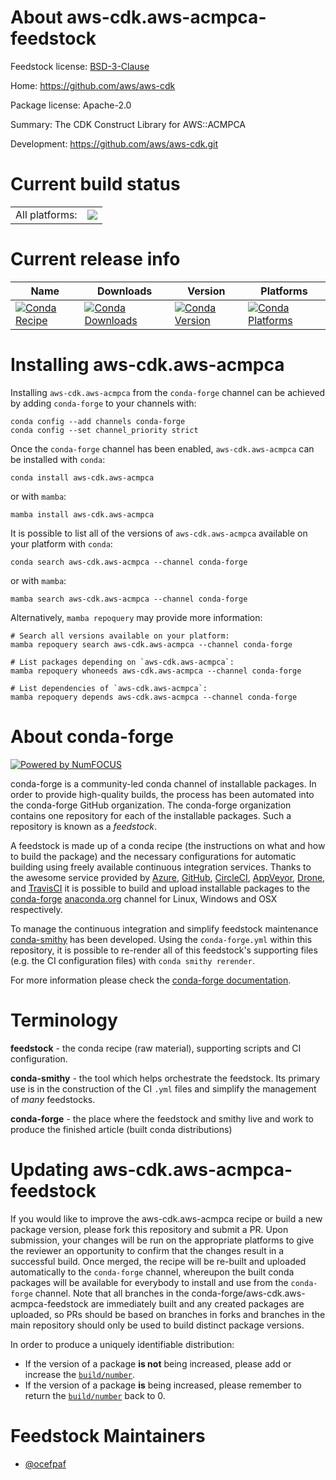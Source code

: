 About aws-cdk.aws-acmpca-feedstock
==================================

Feedstock license: [BSD-3-Clause](https://github.com/conda-forge/aws-cdk.aws-acmpca-feedstock/blob/main/LICENSE.txt)

Home: https://github.com/aws/aws-cdk

Package license: Apache-2.0

Summary: The CDK Construct Library for AWS::ACMPCA

Development: https://github.com/aws/aws-cdk.git

Current build status
====================


<table><tr><td>All platforms:</td>
    <td>
      <a href="https://dev.azure.com/conda-forge/feedstock-builds/_build/latest?definitionId=19936&branchName=main">
        <img src="https://dev.azure.com/conda-forge/feedstock-builds/_apis/build/status/aws-cdk.aws-acmpca-feedstock?branchName=main">
      </a>
    </td>
  </tr>
</table>

Current release info
====================

| Name | Downloads | Version | Platforms |
| --- | --- | --- | --- |
| [![Conda Recipe](https://img.shields.io/badge/recipe-aws--cdk.aws--acmpca-green.svg)](https://anaconda.org/conda-forge/aws-cdk.aws-acmpca) | [![Conda Downloads](https://img.shields.io/conda/dn/conda-forge/aws-cdk.aws-acmpca.svg)](https://anaconda.org/conda-forge/aws-cdk.aws-acmpca) | [![Conda Version](https://img.shields.io/conda/vn/conda-forge/aws-cdk.aws-acmpca.svg)](https://anaconda.org/conda-forge/aws-cdk.aws-acmpca) | [![Conda Platforms](https://img.shields.io/conda/pn/conda-forge/aws-cdk.aws-acmpca.svg)](https://anaconda.org/conda-forge/aws-cdk.aws-acmpca) |

Installing aws-cdk.aws-acmpca
=============================

Installing `aws-cdk.aws-acmpca` from the `conda-forge` channel can be achieved by adding `conda-forge` to your channels with:

```
conda config --add channels conda-forge
conda config --set channel_priority strict
```

Once the `conda-forge` channel has been enabled, `aws-cdk.aws-acmpca` can be installed with `conda`:

```
conda install aws-cdk.aws-acmpca
```

or with `mamba`:

```
mamba install aws-cdk.aws-acmpca
```

It is possible to list all of the versions of `aws-cdk.aws-acmpca` available on your platform with `conda`:

```
conda search aws-cdk.aws-acmpca --channel conda-forge
```

or with `mamba`:

```
mamba search aws-cdk.aws-acmpca --channel conda-forge
```

Alternatively, `mamba repoquery` may provide more information:

```
# Search all versions available on your platform:
mamba repoquery search aws-cdk.aws-acmpca --channel conda-forge

# List packages depending on `aws-cdk.aws-acmpca`:
mamba repoquery whoneeds aws-cdk.aws-acmpca --channel conda-forge

# List dependencies of `aws-cdk.aws-acmpca`:
mamba repoquery depends aws-cdk.aws-acmpca --channel conda-forge
```


About conda-forge
=================

[![Powered by
NumFOCUS](https://img.shields.io/badge/powered%20by-NumFOCUS-orange.svg?style=flat&colorA=E1523D&colorB=007D8A)](https://numfocus.org)

conda-forge is a community-led conda channel of installable packages.
In order to provide high-quality builds, the process has been automated into the
conda-forge GitHub organization. The conda-forge organization contains one repository
for each of the installable packages. Such a repository is known as a *feedstock*.

A feedstock is made up of a conda recipe (the instructions on what and how to build
the package) and the necessary configurations for automatic building using freely
available continuous integration services. Thanks to the awesome service provided by
[Azure](https://azure.microsoft.com/en-us/services/devops/), [GitHub](https://github.com/),
[CircleCI](https://circleci.com/), [AppVeyor](https://www.appveyor.com/),
[Drone](https://cloud.drone.io/welcome), and [TravisCI](https://travis-ci.com/)
it is possible to build and upload installable packages to the
[conda-forge](https://anaconda.org/conda-forge) [anaconda.org](https://anaconda.org/)
channel for Linux, Windows and OSX respectively.

To manage the continuous integration and simplify feedstock maintenance
[conda-smithy](https://github.com/conda-forge/conda-smithy) has been developed.
Using the ``conda-forge.yml`` within this repository, it is possible to re-render all of
this feedstock's supporting files (e.g. the CI configuration files) with ``conda smithy rerender``.

For more information please check the [conda-forge documentation](https://conda-forge.org/docs/).

Terminology
===========

**feedstock** - the conda recipe (raw material), supporting scripts and CI configuration.

**conda-smithy** - the tool which helps orchestrate the feedstock.
                   Its primary use is in the construction of the CI ``.yml`` files
                   and simplify the management of *many* feedstocks.

**conda-forge** - the place where the feedstock and smithy live and work to
                  produce the finished article (built conda distributions)


Updating aws-cdk.aws-acmpca-feedstock
=====================================

If you would like to improve the aws-cdk.aws-acmpca recipe or build a new
package version, please fork this repository and submit a PR. Upon submission,
your changes will be run on the appropriate platforms to give the reviewer an
opportunity to confirm that the changes result in a successful build. Once
merged, the recipe will be re-built and uploaded automatically to the
`conda-forge` channel, whereupon the built conda packages will be available for
everybody to install and use from the `conda-forge` channel.
Note that all branches in the conda-forge/aws-cdk.aws-acmpca-feedstock are
immediately built and any created packages are uploaded, so PRs should be based
on branches in forks and branches in the main repository should only be used to
build distinct package versions.

In order to produce a uniquely identifiable distribution:
 * If the version of a package **is not** being increased, please add or increase
   the [``build/number``](https://docs.conda.io/projects/conda-build/en/latest/resources/define-metadata.html#build-number-and-string).
 * If the version of a package **is** being increased, please remember to return
   the [``build/number``](https://docs.conda.io/projects/conda-build/en/latest/resources/define-metadata.html#build-number-and-string)
   back to 0.

Feedstock Maintainers
=====================

* [@ocefpaf](https://github.com/ocefpaf/)

